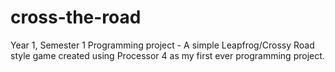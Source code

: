 # cross-the-road
Year 1, Semester 1 Programming project - A simple Leapfrog/Crossy Road style game created using Processor 4 as my first ever programming project. 
